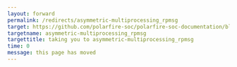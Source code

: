 ```yaml
---
layout: forward
permalink: /redirects/asymmetric-multiprocessing_rpmsg
target: https://github.com/polarfire-soc/polarfire-soc-documentation/blob/master/asymmetric-multiprocessing/rpmsg.md
targetname: asymmetric-multiprocessing_rpmsg
targettitle: taking you to asymmetric-multiprocessing_rpmsg
time: 0
message: this page has moved
---
```

